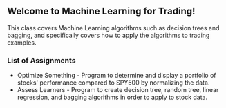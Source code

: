 ## Welcome to Machine Learning for Trading!
This class covers Machine Learning algorithms such as decision trees and bagging, and specifically covers how to apply the algorithms to trading examples.
### List of Assignments
- Optimize Something - Program to determine and display a portfolio of stocks' performance compared to SPY500 by normalizing the data. 
- Assess Learners - Program to create decision tree, random tree, linear regression, and bagging algorithms in order to apply to stock data. 
